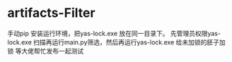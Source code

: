# artifacts-Filter
手动pip 安装运行环境，把yas-lock.exe 放在同一目录下。
先管理员权限yas-lock.exe 扫描再运行main.py筛选，然后再运行yas-lock.exe 给未加锁的胚子加锁
等大佬帮忙发布一起测试
